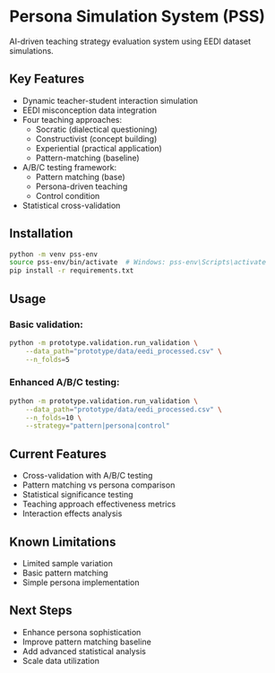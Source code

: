 # Persona Simulation System (PSS)

AI-driven teaching strategy evaluation system using EEDI dataset simulations.

## Key Features

- Dynamic teacher-student interaction simulation
- EEDI misconception data integration
- Four teaching approaches:
  - Socratic (dialectical questioning)
  - Constructivist (concept building)
  - Experiential (practical application)
  - Pattern-matching (baseline)
- A/B/C testing framework:
  - Pattern matching (base)
  - Persona-driven teaching
  - Control condition
- Statistical cross-validation

## Installation

```bash
python -m venv pss-env
source pss-env/bin/activate  # Windows: pss-env\Scripts\activate
pip install -r requirements.txt
```

## Usage

### Basic validation:
```bash
python -m prototype.validation.run_validation \
    --data_path="prototype/data/eedi_processed.csv" \
    --n_folds=5
```

### Enhanced A/B/C testing:
```bash
python -m prototype.validation.run_validation \
    --data_path="prototype/data/eedi_processed.csv" \
    --n_folds=10 \
    --strategy="pattern|persona|control"
```

## Current Features

- Cross-validation with A/B/C testing
- Pattern matching vs persona comparison
- Statistical significance testing
- Teaching approach effectiveness metrics
- Interaction effects analysis

## Known Limitations

- Limited sample variation
- Basic pattern matching
- Simple persona implementation

## Next Steps

- Enhance persona sophistication
- Improve pattern matching baseline
- Add advanced statistical analysis
- Scale data utilization
